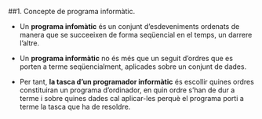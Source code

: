 ##1. Concepte de programa informàtic.
  - Un **programa infomàtic** és un conjunt d’esdeveniments ordenats de manera
  que se succeeixen de forma seqüencial en el temps, un darrere l’altre.
  
  - Un **programa informàtic** no és més que un seguit d’ordres que es porten a
  terme seqüencialment, aplicades sobre un conjunt de dades.
  
  - Per tant, **la tasca d’un programador informàtic** és escollir quines ordres constituiran
  un programa d’ordinador, en quin ordre s’han de dur a terme i sobre quines
  dades cal aplicar-les perquè el programa porti a terme la tasca que ha de resoldre.

